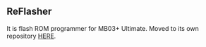 ## ReFlasher

It is flash ROM programmer for MB03+ Ultimate. Moved to its own repository [HERE](https://github.com/z00m128/ReFlasher/).

